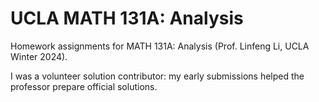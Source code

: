 # UCLA MATH 131A: Analysis

Homework assignments for MATH 131A: Analysis (Prof. Linfeng Li, UCLA Winter 2024).

I was a volunteer solution contributor: my early submissions helped the professor prepare official solutions.